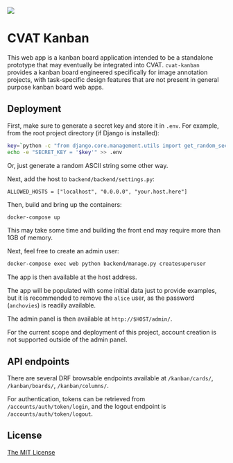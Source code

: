 ![](https://github.com/wigasper/cvat-kanban/workflows/CI/badge.svg)

# CVAT Kanban

This web app is a kanban board application intended to be a standalone 
prototype that may eventually be integrated into CVAT. `cvat-kanban`
provides a kanban board engineered specifically for image annotation
projects, with task-specific design features that are 
not present in general purpose kanban board web apps. 

## Deployment

First, make sure to generate a secret key and store it in `.env`.
For example, from the root project directory (if Django is installed):

```bash
key=`python -c "from django.core.management.utils import get_random_secret_key; print(get_random_secret_key())"`
echo -e "SECRET_KEY = '$key'" >> .env
```

Or, just generate a random ASCII string some other way.

Next, add the host to `backend/backend/settings.py`:

```
ALLOWED_HOSTS = ["localhost", "0.0.0.0", "your.host.here"]
```

Then, build and bring up the containers:

```bash
docker-compose up
```

This may take some time and building the front end may require
more than 1GB of memory.

Next, feel free to create an admin user:

```bash
docker-compose exec web python backend/manage.py createsuperuser
```

The app is then available at the host address.

The app will be populated with some initial data just to 
provide examples, but it is recommended to remove the
`alice` user, as the password (`anchovies`) is readily 
available.

The admin panel is then available at `http://$HOST/admin/`.

For the current scope and deployment of this project, account
creation is not supported outside of the admin panel.

## API endpoints

There are several DRF browsable endpoints available at 
`/kanban/cards/`, `/kanban/boards/`, `/kanban/columns/`.

For authentication, tokens can be retrieved from 
`/accounts/auth/token/login`, and the logout endpoint is
`/accounts/auth/token/logout`.

## License

[The MIT License](https://github.com/wigasper/cvat-kanban/blob/main/LICENSE)
